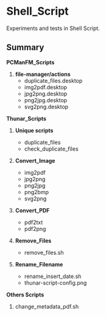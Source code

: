# Shell_Script

Experiments and tests in Shell Script.

## Summary

**PCManFM_Scripts**

1. **file-manager/actions**
	- duplicate_files.desktop
	- img2pdf.desktop
	- jpg2png.desktop
	- png2jpg.desktop
	- svg2png.desktop

**Thunar_Scripts**

1. **Unique scripts**
	- duplicate_files
	- check_duplicate_files

2. **Convert_Image**
	- img2pdf
	- jpg2png
	- png2jpg
	- png2bmp
	- svg2png

3. **Convert_PDF**
	- pdf2txt
	- pdf2png

4. **Remove_Files**
	- remove_files.sh

5. **Rename_Filename**
	- rename_insert_date.sh
	- thunar-script-config.png

**Others Scripts**

1. change_metadata_pdf.sh

